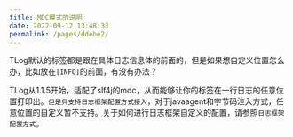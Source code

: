 ```yaml
---
title: MDC模式的说明
date: 2022-09-12 13:48:33
permalink: /pages/ddebe2/
---
```


TLog默认的标签都是跟在具体日志信息体的前面的，但是如果想自定义位置怎么办，比如放在`[INFO]`的前面，有没有办法？

TLog从1.1.5开始，适配了slf4j的mdc，从而能够让你的标签在一行日志的任意位置打印出。`但是只支持日志框架配置方式接入`，对于javaagent和字节码注入方式，任意位置的自定义暂不支持。关于如何进行日志框架自定义的配置，请参照`日志框架配置方式`。